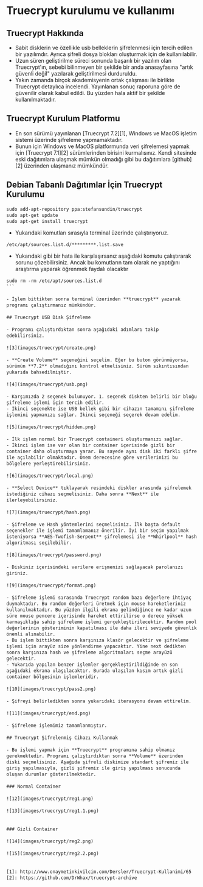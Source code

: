 # Truecrypt kurulumu ve kullanımı

## Truecrypt Hakkında

- Sabit disklerin ve özellikle usb belleklerin şifrelenmesi için tercih edilen bir yazılımdır. Ayrıca şifreli dosya blokları oluşturmak için de kullanılabilir.
- Uzun süren geliştirilme süreci sonunda başarılı bir yazılım olan Truecrypt'ın, sebebi bilinmeyen bir şekilde bir anda anasayfasına "artık güvenli değil" yazılarak geliştirilmesi durduruldu.
- Yakın zamanda birçok akademisyenin ortak çalışması ile birlikte Truecrypt detaylıca incelendi. Yayınlanan sonuç raporuna göre de güvenilir olarak kabul edildi. Bu yüzden hala aktif bir şekilde kullanılmaktadır.

## Truecrypt Kurulum Platformu

- En son sürümü yayınlanan [Truecrypt 7.2][1], Windows ve MacOS işletim sistemi üzerinde şifreleme yapmamaktadır.
- Bunun için Windows ve MacOS platformunda veri şifrelemesi yapmak için [Truecrypt 7.1][2] sürümlerinden birisini kurmalısınız. Kendi sitesinde eski dağıtımlara ulaşmak mümkün olmadığı gibi bu dağıtımlara [github][2] üzerinden ulaşmanız mümkündür.

## Debian Tabanlı Dağıtımlar İçin Truecrypt Kurulumu

```
sudo add-apt-repository ppa:stefansundin/truecrypt
sudo apt-get update
sudo apt-get install truecrypt
````
- Yukarıdaki komutları sırasıyla terminal üzerinde çalıştırıyoruz. 

```
/etc/apt/sources.list.d/*********.list.save
```

- Yukarıdaki gibi bir hata ile karşılaşırsanız aşağıdaki komutu çalıştırarak sorunu çözebilirsiniz. Ancak bu komutların tam olarak ne yaptığını araştırma yaparak öğrenmek faydalı olacaktır

````
sudo rm -rm /etc/apt/sources.list.d
```

- İşlem bittikten sonra terminal üzerinden **truecrypt** yazarak programı çalıştırmanız mümkündür. 

## Truecrypt USB Disk Şifreleme

- Programı çalıştırdıktan sonra aşağıdaki adımları takip edebilirsiniz.

![3](images/truecrypt/create.png)

- **Create Volume** seçeneğini seçelim. Eğer bu buton görünmüyorsa, sürümün **7.2** olmadığını kontrol etmelisiniz. Sürüm sıkıntısından yukarıda bahsedilmiştir.

![4](images/truecrypt/usb.png)

- Karşımızda 2 seçenek bulunuyor. 1. seçenek diskten belirli bir bloğu şifreleme işlemi için tercih edilir.
- İkinci seçenekte ise USB bellek gibi bir cihazın tamamını şifreleme işlemini yapmanızı sağlar. İkinci seçeneği seçerek devam edelim.

![5](images/truecrypt/hidden.png)

- İlk işlem normal bir Truecrypt containeri oluşturmanızı sağlar.
- İkinci işlem ise var olan bir container içerisinde gizli bir container daha oluşturmaya yarar. Bu sayede aynı disk iki farklı şifre ile açılabilir olmaktadır. Önem derecesine göre verilerinizi bu bölgelere yerleştirebilirsiniz.

![6](images/truecrypt/local.png)

- **Select Device** tıklayarak resimdeki diskler arasında şifrelemek istediğiniz cihazı seçmelisiniz. Daha sonra **Next** ile ilerleyebilirsiniz.

![7](images/truecrypt/hash.png)

- Şifreleme ve Hash yöntemlerini seçmelisiniz. İlk başta default seçenekler ile işlemi tamamlamanız önerilir. İyi bir seçim yapılmak isteniyorsa **AES-Twofish-Serpent** şifrelemesi ile **Whirlpool** hash algoritması seçilebilir.

![8](images/truecrypt/password.png)

- Diskiniz içerisindeki verilere erişmenizi sağlayacak parolanızı giriniz.

![9](images/truecrypt/format.png)

- Şifreleme işlemi sırasında Truecrypt random bazı değerlere ihtiyaç duymaktadır. Bu random değerleri üretmek için mouse hareketleriniz kullanılmaktadır. Bu yüzden ilgili ekrana gelindiğince ne kadar uzun süre mouse pencere içerisinde hareket ettirilirse o derece yüksek karmaşıklığa sahip şifreleme işlemi gerçekleştirilecektir. Random pool değerlerinin gösteriminin kapatılması ile daha ileri seviyede güvenlik önemli alınabilir.
- Bu işlem bittikten sonra karşınıza klasör gelecektir ve şifreleme işlemi için arayüz size yönlendirme yapacaktır. Yine next dedikten sonra karşınıza hash ve şifreleme algoritmaları seçme arayüzü gelecektir.
- Yukarıda yapılan benzer işlemler gerçekleştirildiğinde en son aşağıdaki ekrana ulaşılacaktır. Burada ulaşılan kısım artık gizli container bölgesinin işlemleridir.

![10](images/truecrypt/pass2.png)

- Şifreyi belirledikten sonra yukarıdaki iterasyonu devam ettirelim.

![11](images/truecrypt/end.png)

- Şifreleme işlemimiz tamamlanmıştır.

## Truecrypt Şifrelenmiş Cihazı Kullanmak

- Bu işlemi yapmak için **Truecrypt** programına sahip olmanız gerekmektedir. Programı çalıştırdıktan sonra **Volume** üzerinden diski seçmelisiniz. Aşağıda şifreli diskimize standart şifremiz ile giriş yapılmasıyla, gizli şifremiz ile giriş yapılması sonucunda oluşan durumlar gösterilmektedir.

### Normal Container

![12](images/truecrypt/reg1.png)

![13](images/truecrypt/reg1.1.png)


### Gizli Container

![14](images/truecrypt/reg2.png)

![15](images/truecrypt/reg2.2.png)


[1]: http://www.onaymetinkivilcim.com/Dersler/Truecrypt-Kullanimi/65
[2]: https://github.com/DrWhax/truecrypt-archive
